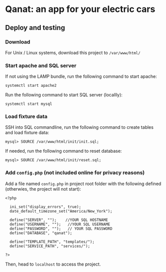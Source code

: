 # Qanat: an app for your electric cars

## Deploy and testing
### Download
For Unix / Linux systems, download this project to `/var/www/html/`

### Start apache and SQL server
If not using the LAMP bundle, run the following command to start apache:
```
systemctl start apache2
```
Run the following command to start SQL server (locallly):
```
systemctl start mysql
```

### Load fixture data
SSH into SQL commandline, run the following command to create tables and load fixture data:
```
mysql> SOURCE /var/www/html/init/init.sql;
```
If needed, run the following command to reset database:
```
mysql> SOURCE /var/www/html/init/reset.sql;
```

### Add `config.php` (not included online for privacy reasons)
Add a file named `config.php` in project root folder with the following defined (otherwies, the project will not start):
```
<?php

  ini_set("display_errors", true); 
  date_default_timezone_set("America/New_York");  

  define("SERVER", "");    //YOUR SQL HOSTNAME
  define("USERNAME", "");   //YOUR SQL USERNAME
  define("PASSWORD", "");   // YOUR SQL PASSWORD
  define("DATABASE", "qanat");

  define("TEMPLATE_PATH", "templates/");
  define("SERVICE_PATH", "services/");

?>
```
Then, head to `localhost` to access the project.
